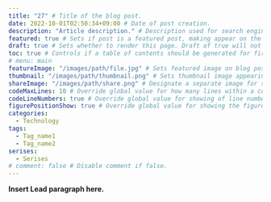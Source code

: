 ```yaml
---
title: "27" # Title of the blog post.
date: 2022-10-01T02:50:34+09:00 # Date of post creation.
description: "Article description." # Description used for search engine.
featured: true # Sets if post is a featured post, making appear on the home page side bar.
draft: true # Sets whether to render this page. Draft of true will not be rendered.
toc: true # Controls if a table of contents should be generated for first-level links automatically.
# menu: main
featureImage: "/images/path/file.jpg" # Sets featured image on blog post.
thumbnail: "/images/path/thumbnail.png" # Sets thumbnail image appearing inside card on homepage.
shareImage: "/images/path/share.png" # Designate a separate image for social media sharing.
codeMaxLines: 10 # Override global value for how many lines within a code block before auto-collapsing.
codeLineNumbers: true # Override global value for showing of line numbers within code block.
figurePositionShow: true # Override global value for showing the figure label.
categories:
  - Technology
tags:
  - Tag_name1
  - Tag_name2
serises:
  - Serises
# comment: false # Disable comment if false.
---
```


**Insert Lead paragraph here.**